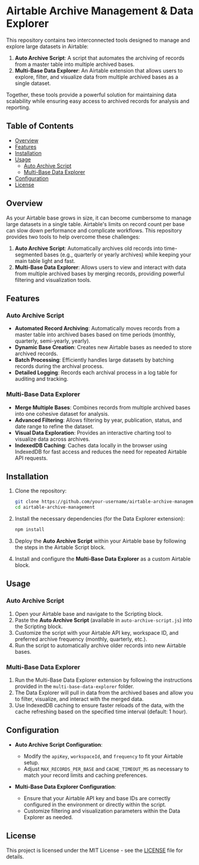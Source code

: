 # Airtable Archive Management & Data Explorer

This repository contains two interconnected tools designed to manage and explore large datasets in Airtable:

1. **Auto Archive Script**: A script that automates the archiving of records from a master table into multiple archived bases.
2. **Multi-Base Data Explorer**: An Airtable extension that allows users to explore, filter, and visualize data from multiple archived bases as a single dataset.

Together, these tools provide a powerful solution for maintaining data scalability while ensuring easy access to archived records for analysis and reporting.

## Table of Contents

- [Overview](#overview)
- [Features](#features)
- [Installation](#installation)
- [Usage](#usage)
  - [Auto Archive Script](#auto-archive-script)
  - [Multi-Base Data Explorer](#multi-base-data-explorer)
- [Configuration](#configuration)
- [License](#license)

## Overview

As your Airtable base grows in size, it can become cumbersome to manage large datasets in a single table. Airtable's limits on record count per base can slow down performance and complicate workflows. This repository provides two tools to help overcome these challenges:

1. **Auto Archive Script**: Automatically archives old records into time-segmented bases (e.g., quarterly or yearly archives) while keeping your main table light and fast.
2. **Multi-Base Data Explorer**: Allows users to view and interact with data from multiple archived bases by merging records, providing powerful filtering and visualization tools.

## Features

### Auto Archive Script
- **Automated Record Archiving**: Automatically moves records from a master table into archived bases based on time periods (monthly, quarterly, semi-yearly, yearly).
- **Dynamic Base Creation**: Creates new Airtable bases as needed to store archived records.
- **Batch Processing**: Efficiently handles large datasets by batching records during the archival process.
- **Detailed Logging**: Records each archival process in a log table for auditing and tracking.
  
### Multi-Base Data Explorer
- **Merge Multiple Bases**: Combines records from multiple archived bases into one cohesive dataset for analysis.
- **Advanced Filtering**: Allows filtering by year, publication, status, and date range to refine the dataset.
- **Visual Data Exploration**: Provides an interactive charting tool to visualize data across archives.
- **IndexedDB Caching**: Caches data locally in the browser using IndexedDB for fast access and reduces the need for repeated Airtable API requests.

## Installation

1. Clone the repository:
    ```bash
    git clone https://github.com/your-username/airtable-archive-management.git
    cd airtable-archive-management
    ```

2. Install the necessary dependencies (for the Data Explorer extension):
    ```bash
    npm install
    ```

3. Deploy the **Auto Archive Script** within your Airtable base by following the steps in the Airtable Script block.

4. Install and configure the **Multi-Base Data Explorer** as a custom Airtable block.

## Usage

### Auto Archive Script

1. Open your Airtable base and navigate to the Scripting block.
2. Paste the **Auto Archive Script** (available in `auto-archive-script.js`) into the Scripting block.
3. Customize the script with your Airtable API key, workspace ID, and preferred archive frequency (monthly, quarterly, etc.).
4. Run the script to automatically archive older records into new Airtable bases.

### Multi-Base Data Explorer

1. Run the Multi-Base Data Explorer extension by following the instructions provided in the `multi-base-data-explorer` folder.
2. The Data Explorer will pull in data from the archived bases and allow you to filter, visualize, and interact with the merged data.
3. Use IndexedDB caching to ensure faster reloads of the data, with the cache refreshing based on the specified time interval (default: 1 hour).

## Configuration

- **Auto Archive Script Configuration**:
  - Modify the `apiKey`, `workspaceId`, and `frequency` to fit your Airtable setup.
  - Adjust `MAX_RECORDS_PER_BASE` and `CACHE_TIMEOUT_MS` as necessary to match your record limits and caching preferences.

- **Multi-Base Data Explorer Configuration**:
  - Ensure that your Airtable API key and base IDs are correctly configured in the environment or directly within the script.
  - Customize filtering and visualization parameters within the Data Explorer as needed.

## License

This project is licensed under the MIT License - see the [LICENSE](LICENSE) file for details.
